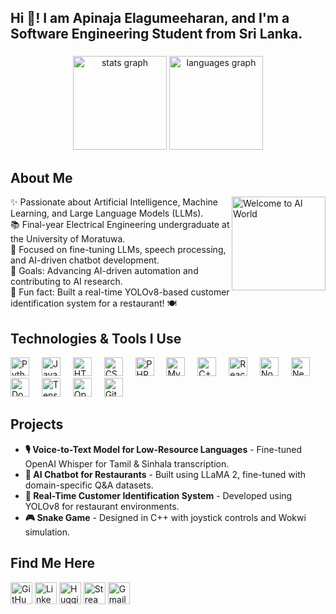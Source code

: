 <h2 align="left">Hi 👋! I am Apinaja Elagumeeharan, and I'm a Software Engineering Student from Sri Lanka.</h2>

###

<div align="center">
<!--   <img src="https://github-readme-stats.vercel.app/api?username=Apinaja08&hide_title=false&hide_rank=false&show_icons=true&include_all_commits=true&count_private=true&disable_animations=false&theme=dracula&locale=en&hide_border=false" height="150" alt="stats graph" /> -->
  
<img src="https://github-readme-stats.vercel.app/api?username=Apinaja08&theme=dracula&show_icons=true&count_private=true&include_all_commits=true&hide_border=false" height="150" alt="stats graph" />

  
  <img src="https://github-readme-stats.vercel.app/api/top-langs?username=Apinaja08&locale=en&hide_title=false&layout=compact&card_width=320&langs_count=5&theme=dracula&hide_border=false" height="150" alt="languages graph" />
</div>

###






###

<h2 align="left">About Me</h2>
<img align="right" height="150" src="https://media.giphy.com/media/5k5vZwRFZR5aZeniqb/giphy.gif?cid=ecf05e4713wzhj3gvmm3ckwdkhqzqybhox6v4p5yc9s73cyf&ep=v1_gifs_related&rid=giphy.gif&ct=g" alt="Welcome to AI World" />


<p align="left">
✨ Passionate about Artificial Intelligence, Machine Learning, and Large Language Models (LLMs).<br>
📚 Final-year Electrical Engineering undergraduate at the University of Moratuwa.<br>
🔬 Focused on fine-tuning LLMs, speech processing, and AI-driven chatbot development.<br>
<!-- 🚀 AI Intern at Yarl IT Hub, working on real-world AI solutions.<br> -->
🎯 Goals: Advancing AI-driven automation and contributing to AI research.<br>
🎲 Fun fact: Built a real-time YOLOv8-based customer identification system for a restaurant! 🍽
</p>

###
<h2 align="left">Technologies & Tools I Use</h2>

<div align="left">
  <img src="https://cdn.jsdelivr.net/gh/devicons/devicon/icons/python/python-original.svg" height="30" alt="Python logo" />
  <img width="12" />
  <img src="https://cdn.jsdelivr.net/gh/devicons/devicon/icons/javascript/javascript-original.svg" height="30" alt="JavaScript logo" />
  <img width="12" />
  <img src="https://cdn.jsdelivr.net/gh/devicons/devicon/icons/html5/html5-original.svg" height="30" alt="HTML logo" />
  <img width="12" />
  <img src="https://cdn.jsdelivr.net/gh/devicons/devicon/icons/css3/css3-original.svg" height="30" alt="CSS logo" />
  <img width="12" />
  <img src="https://cdn.jsdelivr.net/gh/devicons/devicon/icons/php/php-original.svg" height="30" alt="PHP logo" />
  <img width="12" />
  <img src="https://cdn.jsdelivr.net/gh/devicons/devicon/icons/mysql/mysql-original.svg" height="30" alt="MySQL logo" />
  <img width="12" />
  <img src="https://cdn.jsdelivr.net/gh/devicons/devicon/icons/cplusplus/cplusplus-original.svg" height="30" alt="C++ logo" />
  <img width="12" />
  <img src="https://cdn.jsdelivr.net/gh/devicons/devicon/icons/react/react-original.svg" height="30" alt="React logo" />
  <img width="12" />
  <img src="https://cdn.jsdelivr.net/gh/devicons/devicon/icons/nodejs/nodejs-original.svg" height="30" alt="Node.js logo" />
  <img width="12" />
  <img src="https://cdn.jsdelivr.net/gh/devicons/devicon/icons/nestjs/nestjs-original.svg" height="30" alt="NestJS logo" />
  <img width="12" />
  <img src="https://cdn.jsdelivr.net/gh/devicons/devicon/icons/docker/docker-original.svg" height="30" alt="Docker logo" />
  <img width="12" />
  <img src="https://cdn.jsdelivr.net/gh/devicons/devicon/icons/tensorflow/tensorflow-original.svg" height="30" alt="TensorFlow logo" />
  <img width="12" />
  <img src="https://cdn.jsdelivr.net/gh/devicons/devicon/icons/opencv/opencv-original.svg" height="30" alt="OpenCV logo" />
  <img width="12" />
  <img src="https://cdn.jsdelivr.net/gh/devicons/devicon/icons/github/github-original.svg" height="30" alt="GitHub logo" />
</div>


###

<h2 align="left">Projects</h2>

<ul>
  <li><b>🎙 Voice-to-Text Model for Low-Resource Languages</b> - Fine-tuned OpenAI Whisper for Tamil & Sinhala transcription.</li>
  <li><b>🤖 AI Chatbot for Restaurants</b> - Built using LLaMA 2, fine-tuned with domain-specific Q&A datasets.</li>
  <li><b>👥 Real-Time Customer Identification System</b> - Developed using YOLOv8 for restaurant environments.</li>
  <li><b>🎮 Snake Game</b> - Designed in C++ with joystick controls and Wokwi simulation.</li>
</ul>

###

<h2 align="left">Find Me Here</h2>

<p align="left">
  <a href="https://github.com/Lingeswaran2018" target="_blank"><img src="https://img.shields.io/static/v1?message=GitHub&logo=github&label=&color=181717&logoColor=white&labelColor=&style=for-the-badge" height="35" alt="GitHub logo" /></a>
  <a href="https://www.linkedin.com/in/sathiyalokeswaran-lingeswaran-3b403720a/" target="_blank"><img src="https://img.shields.io/static/v1?message=LinkedIn&logo=linkedin&label=&color=0077B5&logoColor=white&labelColor=&style=for-the-badge" height="35" alt="LinkedIn logo" /></a>
  <a href="https://huggingface.co/Lingalingeswaran" target="_blank"><img src="https://img.shields.io/static/v1?message=HuggingFace&logo=huggingface&label=&color=FFCC4D&logoColor=white&labelColor=&style=for-the-badge" height="35" alt="HuggingFace logo" /></a>
  <a href="https://linga-ai-solutions.streamlit.app/" target="_blank"><img src="https://img.shields.io/static/v1?message=Streamlit&logo=streamlit&label=&color=FF4B4B&logoColor=white&labelColor=&style=for-the-badge" height="35" alt="Streamlit logo" /></a>


  </a>
  <a href="mailto:lingalingeswaran99@gmail.com" target="_blank">
    <img src="https://img.shields.io/static/v1?message=Gmail&logo=gmail&label=&color=D14836&logoColor=white&labelColor=&style=for-the-badge" height="35" alt="Gmail logo" />
  </a>
</p>

###

<br clear="both">



###
